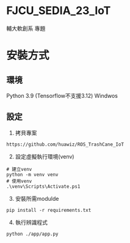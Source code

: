 # FJCU_SEDIA_23_IoT
輔大軟創系 專題

# 安裝方式

## 環境
Python 3.9 (Tensorflow不支援3.12)
Windwos

## 設定

1. 拷貝專案

```
https://github.com/huawiz/ROS_TrashCane_IoT
```

2. 設定虛擬執行環境(venv)

```
# 建立venv
python -m venv venv
# 使用venv
.\venv\Scripts\Activate.ps1
```

3. 安裝所需modulde

```
pip install -r requirements.txt
```


4. 執行辨識程式

```
python ./app/app.py
```